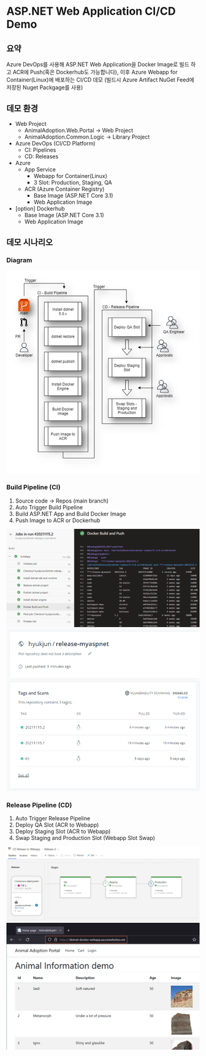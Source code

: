 # ASP.NET Web Application CI/CD Demo

## 요약
Azure DevOps를 사용해 ASP.NET Web Application을 Docker Image로 빌드 하고 ACR에 Push(혹은 Dockerhub도 가능합니다), 이후 Azure Webapp for Container(Linux)에 배포하는 CI/CD 데모
(빌드시 Azure Artifact NuGet Feed에 저장된 Nuget Packgage를 사용)
## 데모 환경
- Web Project
    - AnimalAdoption.Web.Portal -> Web Project
    - AnimalAdoption.Common.Logic -> Library Project
- Azure DevOps (CI/CD Platform)
    - CI: Pipelines
    - CD: Releases
- Azure
    - App Service
        - Webapp for Container(Linux)
        - 3 Slot: Production, Staging, QA
    - ACR (Azure Container Registry)
        - Base Image (ASP.NET Core 3.1)
        - Web Application Image
- [option] Dockerhub
    - Base Image (ASP.NET Core 3.1)
    - Web Application Image
## 데모 시나리오
### Diagram
![pipeline](img/pipeline.png)

### Build Pipeline (CI)
1. Source code → Repos (main branch)
2. Auto Trigger Build Pipeline
3. Build ASP.NET App and Build Docker Image
4. Push Image to ACR or Dockerhub

![ci](img/ci.png)
![dockerhub](img/dockerhub.png)
### Release Pipeline (CD)
1. Auto Trigger Release Pipeline
2. Deploy QA Slot (ACR to Webapp)
3. Deploy Staging Slot (ACR to Webapp)
4. Swap Staging and Production Slot (Webapp Slot Swap)

![ci](img/cd.png)
![page](img/page.png)

